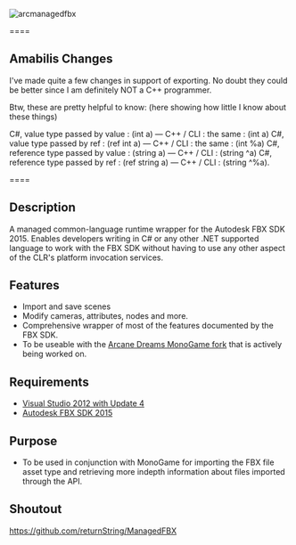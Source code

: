 ![arcmanagedfbx](http://i.imgur.com/br4KwNr.png)

====
## Amabilis Changes
I've made quite a few changes in support of exporting. No doubt they could be better since I am definitely NOT a C++ programmer.

Btw, these are pretty helpful to know: (here showing how little I know about these things)

C#, value type passed by value : (int a) — C++ / CLI : the same : (int a)
C#, value type passed by ref : (ref int a) — C++ / CLI : the same : (int %a)
C#, reference type passed by value : (string a) — C++ / CLI : (string ^a)
C#, reference type passed by ref : (ref string a) — C++ / CLI : (string ^%a).

====
## Description
A managed common-language runtime wrapper for the Autodesk FBX SDK 2015. Enables developers writing in C# or any other .NET supported language to work with the FBX SDK without having to use any other aspect of the CLR's platform invocation services.

## Features
* Import and save scenes
* Modify cameras, attributes, nodes and more.
* Comprehensive wrapper of most of the features documented by the FBX SDK.
* To be useable with the [Arcane Dreams MonoGame fork](https://github.com/arcanedreams/MonoGame) that is actively being worked on.

## Requirements
* [Visual Studio 2012 with Update 4](http://www.microsoft.com/en-gb/download/details.aspx?id=39305)
* [Autodesk FBX SDK 2015](http://usa.autodesk.com/adsk/servlet/pc/item?siteID=123112&id=10775847)

## Purpose
* To be used in conjunction with MonoGame for importing the FBX file asset type and retrieving more indepth information about files imported through the API.

## Shoutout
https://github.com/returnString/ManagedFBX



